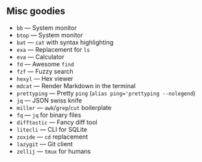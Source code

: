 ## Misc goodies

* `bb` — System monitor
* `btop` — System monitor
* `bat` — `cat` with syntax highlighting
* `exa` — Replacement for `ls`
* `eva` — Calculator
* `fd` — Awesome `find`
* `fzf` — Fuzzy search
* `hexyl` — Hex viewer
* `mdcat` — Render Markdown in the terminal
* `prettyping` — Pretty `ping` (`alias ping='prettyping --nolegend`)
* `jq` — JSON swiss knife
* `miller` — `awk`/`grep`/`cut` boilerplate
* `fq` — `jq` for binary files
* `difftastic` — Fancy diff tool
* `litecli` — CLI for SQLite
* `zoxide` — `cd` replacement
* `lazygit` — Git client
* `zellij` — `tmux` for humans
